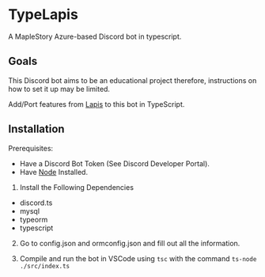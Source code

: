 # TypeLapis
A MapleStory Azure-based Discord bot in typescript.

## Goals
This Discord bot aims to be an educational project therefore, instructions on how to set it up may be limited.

Add/Port features from [Lapis](https://github.com/TEAM-SPIRIT-Productions/Lapis) to this bot in TypeScript.

## Installation

Prerequisites:
  - Have a Discord Bot Token (See Discord Developer Portal).
  - Have [Node](https://nodejs.org/en/) Installed.

1. Install the Following Dependencies
  - discord.ts
  - mysql
  - typeorm
  - typescript
  
2. Go to config.json and ormconfig.json and fill out all the information.

3. Compile and run the bot in VSCode using `tsc` with the command `ts-node ./src/index.ts`
